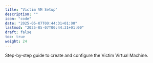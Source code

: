 ```yaml
---
title: "Victim VM Setup"
description: ""
icon: "code"
date: "2025-05-07T00:44:31+01:00"
lastmod: "2025-05-07T00:44:31+01:00"
draft: false
toc: true
weight: 24
---
```


Step-by-step guide to create and configure the Victim Virtual Machine. 